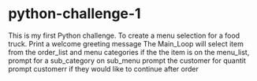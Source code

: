 # python-challenge-1
This is my first Python challenge.  To create a menu selection for a food truck.
Print a welcome greeting message 
The Main_Loop will select item from the order_list and menu categories
if the the item is on the menu_list, 
    prompt for a sub_category on sub_menu
    prompt the customer  for  quantit
    prompt customerr if they would like to continue after order
    
